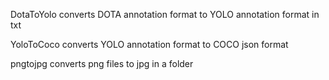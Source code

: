 DotaToYolo converts DOTA annotation format to YOLO annotation format in txt

YoloToCoco converts YOLO annotation format to COCO json format

pngtojpg converts png files to jpg in a folder
